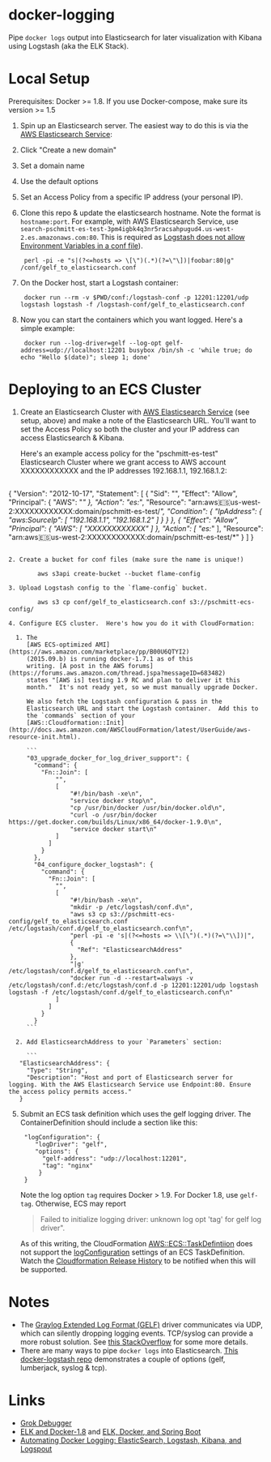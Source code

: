 # docker-logging

Pipe `docker logs` output into Elasticsearch for later visualization with Kibana using Logstash (aka the ELK Stack).

# Local Setup

Prerequisites:  Docker >= 1.8.  If you use Docker-compose, make sure its version >= 1.5

1. Spin up an Elasticsearch server. The easiest way to do this is via
   the
   [AWS Elasticsearch Service](https://aws.amazon.com/elasticsearch-service/):

  1. Click "Create a new domain"
  2. Set a domain name
  3. Use the default options
  4. Set an Access Policy from a specific IP address (your personal IP).

2. Clone this repo & update the elasticsearch hostname. Note the
   format is `hostname:port`.  For example, with AWS Elasticsearch Service, use
   `search-pschmitt-es-test-3pm4igbk4q3nr5racsahpugud4.us-west-2.es.amazonaws.com:80`.  This is required as [Logstash does not allow Environment Variables in a conf file](https://github.com/elastic/logstash/issues/1910#issuecomment-59634201)).

        perl -pi -e "s|(?<=hosts => \[\")(.*)(?=\"\])|foobar:80|g" /conf/gelf_to_elasticsearch.conf

3. On the Docker host, start a Logstash container:

        docker run --rm -v $PWD/conf:/logstash-conf -p 12201:12201/udp logstash logstash -f /logstash-conf/gelf_to_elasticsearch.conf

4. Now you can start the containers which you want logged.  Here's a simple example:

        docker run --log-driver=gelf --log-opt gelf-address=udp://localhost:12201 busybox /bin/sh -c 'while true; do echo "Hello $(date)"; sleep 1; done'

# Deploying to an ECS Cluster

1. Create an Elasticsearch Cluster with
   [AWS Elasticsearch Service](https://aws.amazon.com/elasticsearch-service/)
   (see setup, above) and make a note of the Elasticsearch URL.
   You'll want to set the Access Policy so both the cluster and your
   IP address can access Elasticsearch & Kibana.

   Here's an example access policy for the "pschmitt-es-test"
   Elasticsearch Cluster where we grant access to AWS account XXXXXXXXXXXX and
   the IP addresses 192.168.1.1, 192.168.1.2:

   ```
{
    "Version": "2012-10-17",
    "Statement": [
        {
	    "Sid": "",
	    "Effect": "Allow",
	    "Principal": { "AWS": "*" },
	    "Action": "es:*",
	    "Resource": "arn:aws:es:us-west-2:XXXXXXXXXXXX:domain/pschmitt-es-test/*",
	    "Condition": {
		  "IpAddress": {
		      "aws:SourceIp": [ "192.168.1.1", "192.168.1.2" ]
		  }
	    }
	  },
	  {
	      "Effect": "Allow",
	      "Principal": { "AWS": [ "XXXXXXXXXXXX" ] },
	      "Action": [ "es:*" ],
	      "Resource": "arn:aws:es:us-west-2:XXXXXXXXXXXX:domain/pschmitt-es-test/*"
	  }
    ]
}
```

2. Create a bucket for conf files (make sure the name is unique!)

        aws s3api create-bucket --bucket flame-config

3. Upload Logstash config to the `flame-config` bucket.

        aws s3 cp conf/gelf_to_elasticsearch.conf s3://pschmitt-ecs-config/

4. Configure ECS cluster.  Here's how you do it with CloudFormation:

  1. The
     [AWS ECS-optimized AMI](https://aws.amazon.com/marketplace/pp/B00U6QTYI2)
     (2015.09.b) is running docker-1.7.1 as of this
     writing. [A post in the AWS forums](https://forums.aws.amazon.com/thread.jspa?messageID=683482)
     states "[AWS is] testing 1.9 RC and plan to deliver it this
     month."  It's not ready yet, so we must manually upgrade Docker.

     We also fetch the Logstash configuration & pass in the
     Elasticsearch URL and start the Logstash container.  Add this to
     the `commands` section of your
     [AWS::Cloudformation::Init](http://docs.aws.amazon.com/AWSCloudFormation/latest/UserGuide/aws-resource-init.html).

     ```
     "03_upgrade_docker_for_log_driver_support": {
       "command": {
         "Fn::Join": [
             "",
             [
                 "#!/bin/bash -xe\n",
                 "service docker stop\n",
                 "cp /usr/bin/docker /usr/bin/docker.old\n",
                 "curl -o /usr/bin/docker https://get.docker.com/builds/Linux/x86_64/docker-1.9.0\n",
                 "service docker start\n"
             ]
           ]
         }
       },
       "04_configure_docker_logstash": {
         "command": {
           "Fn::Join": [
             "",
             [
                 "#!/bin/bash -xe\n",
                 "mkdir -p /etc/logstash/conf.d\n",
                 "aws s3 cp s3://pschmitt-ecs-config/gelf_to_elasticsearch.conf /etc/logstash/conf.d/gelf_to_elasticsearch.conf\n",
                 "perl -pi -e 's|(?<=hosts => \\[\")(.*)(?=\"\\])|",
                 {
                   "Ref": "ElasticsearchAddress"
                 },
                 "|g' /etc/logstash/conf.d/gelf_to_elasticsearch.conf\n",
                 "docker run -d --restart=always -v /etc/logstash/conf.d:/etc/logstash/conf.d -p 12201:12201/udp logstash logstash -f /etc/logstash/conf.d/gelf_to_elasticsearch.conf\n"
             ]
           ]
         }
       }
     ```

  2. Add ElasticsearchAddress to your `Parameters` section:

     ```
   "ElasticsearchAddress": {
     "Type": "String",
     "Description": "Host and port of Elasticsearch server for logging. With the AWS Elasticsearch Service use Endpoint:80. Ensure the access policy permits access."
   }
   ```

5. Submit an ECS task definition which uses the gelf logging
   driver. The ContainerDefinition should include a section like
   this:

        "logConfiguration": {
           "logDriver": "gelf",
           "options": {
             "gelf-address": "udp://localhost:12201",
             "tag": "nginx"
            }
        }

   Note the log option `tag` requires Docker > 1.9.  For Docker 1.8, use `gelf-tag`.  Otherwise, ECS may report

   > Failed to initialize logging driver: unknown log opt 'tag' for gelf log driver".

   As of this writing, the CloudFormation
   [AWS::ECS::TaskDefintiion](http://docs.aws.amazon.com/AWSCloudFormation/latest/UserGuide/aws-properties-ecs-taskdefinition-containerdefinitions.html)
   does not support the
   [logConfiguration](http://docs.aws.amazon.com/AmazonECS/latest/APIReference/API_LogConfiguration.html)
   settings of an ECS TaskDefinition.  Watch the
   [Cloudformation Release History](http://docs.aws.amazon.com/AWSCloudFormation/latest/UserGuide/ReleaseHistory.html)
   to be notified when this will be supported.


# Notes

* The
  [Graylog Extended Log Format (GELF)](https://www.graylog.org/resources/gelf/)
  driver communicates via UDP, which can silently dropping logging
  events.  TCP/syslog can provide a more robust solution.  See
  [this StackOverflow](http://stackoverflow.com/a/33816663/40785) for
  some more details.
* There are many ways to pipe `docker logs` into Elasticsearch.
  [This docker-logstash repo](https://github.com/edefaria/docker-logstash)
  demonstrates a couple of options (gelf, lumberjack, syslog & tcp).

# Links

* [Grok Debugger](http://grokdebug.herokuapp.com/)
* [ELK and Docker-1.8](http://www.labouisse.com/how-to/2015/09/14/elk-and-docker-1-8/) and [ELK, Docker, and Spring Boot](http://www.labouisse.com/how-to/2015/09/23/elk-docker-and-spring-boot/)
* [Automating Docker Logging: ElasticSearch, Logstash, Kibana, and Logspout](http://nathanleclaire.com/blog/2015/04/27/automating-docker-logging-elasticsearch-logstash-kibana-and-logspout/)
